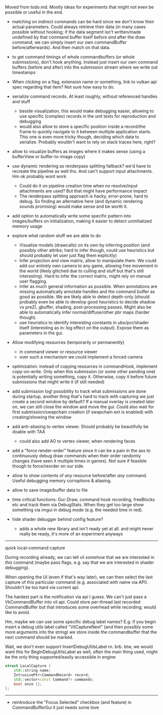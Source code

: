 Moved from todo.md. Mostly ideas for experiments that might not even
be possible or useful in the end.

- matching on indirect commands can be hard since we don't know their
  actual parameters. Could always retrieve their data (in many cases possible
  without hooking; if the data segment isn't written/made undefined by that command buffer
  itself before *and* after the draw command, we can simply insert our own
  commandBuffer before/afterwards). And then match on that data.
- to get command timings of whole commandbuffers (or whole submissions),
  don't hook anything. Instead just insert our own command buffers
  (before and after) into the submission stream where we write out timestamps

- When clicking on a flag, extension name or something, link to vulkan api spec
  regarding that item? Not sure how easy to do.
- serialize command records. At least roughly, without referenced handles
  and stuff
  	- beside visualization, this would make debugging easier, allowing
	  to use specific (complex) records in the unit tests for reproduction
	  and debugging
	- would also allow to store a specific position inside a record/the frame
	  to quickly navigate to it between multiple application starts.
	  This one is even more tricky though, deciding which data to serialize.
	  Probably wouldn't want to rely on stack traces here, right?

- allow to visualize buffers as images where it makes sense 
  (using a bufferView or buffer-to-image copy)

- use dynamic rendering as renderpass splitting fallback?
  we'd have to recreate the pipeline as well tho. And can't support
  input attachments. Hm ok probably wont work
  	- Could do it on pipeline creation time when no resolve/input
	  attachments are used? But that might have performance impact
	- The renderpass splitting approach is hacky, error-prone, hard
	  to debug. So finding an alternative here (and dynamic rendering
	  sounds promising) would make sense and be worth it.

- add option to automatically write some specific pattern into images/buffers
  on initialization, making it easier to detect uninitialized memory usage

- explore what random stuff we are able to do
	- Visualize models (drawcalls) on its own by inferring
	  position (and possibly other attribs; hard to infer though, could use heuristics
	  but should probably let user just flag them explicitly)
	- Infer projection and view matrix, allow to manipulate them.
	  We could add our entirely own camera to any game, allowing free movement
	  in the world (likely glitched due to culling and stuff but that's still interesting).
	  Hard to infer the correct matrix, might rely on manual user flagging.
	- Infer as much general information as possible. When annotations are
	  missing automatically annotate handles and the command buffer
	  as good as possible. We are likely able to detect depth-only (should probably
	  even be able to develop good heuristics to decide shadow vs preZ), gbuffer,
	  shading, post-processing passes. Might also be able to automatically infer
	  normal/diffuse/other pbr maps (harder though).
	- use heuristics to identify interesting constants in ubo/pcr/shader itself
	  (interesting as in: big effect on the output). Expose them as parameters
	  in the gui.

- Allow modifying resources (temporarily or permanently)
	- in command viewer or resource viewer
	- over such a mechanism we could implement a forced camera

- optimization: instead of copying resources in commandHook, implement
  copy-on-write. Only when this submission (or some other pending one)
  is potentially writing something, copy it. Otherwise, copy it before
  future submissions that might write it (if still needed)

- add submission log! possibility to track what submissions are done
  during startup, another thing that's hard to track with capturing
  we just create a second window by default?
  If a manual overlay is created later on, we can still close the window
  and move the gui. Could also wait for first submission/swapchain
  creation (if swapchain ext is enabled) with creating/showing the window

- add anti-aliasing to vertex viewer. Should probably be beautifully
  be doable with TAA
  	- could also add AO to vertex viewer, when rendering faces

- add a "force render-order" feature since it can be a pain in the ass
  to continuously debug draw commands when their order randomly changes
  (have seen it multiple times in games). Not sure if feasible though to
  force/reorder on our side.

- allow to show contents of *any* resource before/after *any* command.
  Useful debugging memory corruptions & aliasing.

- allow to save image/buffer data to file

- time critical functions: Gui::Draw, command hook recording, freeBlocks etc
  and track them via DebugStats. When they get too large show something
  via imgui in debug mode (e.g. the needed time in red).

- hide shader debugger behind config feature?
	- adds a whole new library and isn't ready yet at all.
	  and might never really be ready, it's more of an experiment anyways

---

quick local-command capture

During recording already, we can tell vil *somehow* that we are
interested in *this* command (maybe pass flags, e.g. say that we are 
interested in shader debugging).

When opening the UI (even if that's way later), we can then select
the last capture of this particular command (e.g. associated with
name via API).
Shouldn't be too hard via current api.

The hardest part is the notification via api I guess.
We can't just pass a VkCommandBuffer into vil api.
Could store per-thread last recorded CommandBuffer but that introduces 
some overhead while recording; would like to avoid.

Hm, maybe we can use some specific debug label names?
E.g. if you begin insert a debug utils label called "VilCaptureNext"
	(and then possibly some more arguments into the string)
we store inside the commandbuffer that the next command should be marked.

Wait, we don't even support InsertDebugUtilsLabel rn. brb.
	btw, we would want this for BeginDebugUtilsLabel as well, often
	the main thing used, might be the only thing supported/easily accessible
	in engine

```cpp
struct LocalCapture {
	std::string name;
	IntrusivePtr<CommandRecord> record;
	std::vector<const Command*> commands;
	bool once {};
};

```

---

- reintroduce the "Focus Selected" checkbox (and feature) in CommandBufferGui
  it just needs some love
